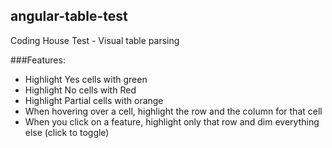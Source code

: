 ## angular-table-test
Coding House Test - Visual table parsing

###Features:
+ Highlight Yes cells with green
+ Highlight No cells with Red
+ Highlight Partial cells with orange
+ When hovering over a cell, highlight the row and the column for that cell
+ When you click on a feature, highlight only that row and dim everything else (click to toggle)
